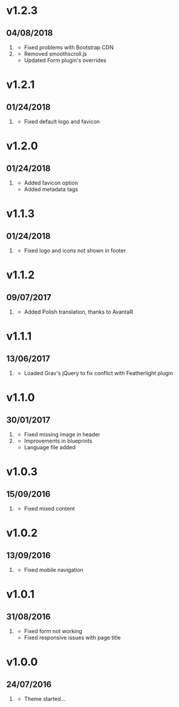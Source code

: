 # v1.2.3
## 04/08/2018

1. [](#bugfix)
    * Fixed problems with Bootstrap CDN
1. [](#improved)
    * Removed smoothscroll.js
    * Updated Form plugin's overrides


# v1.2.1
## 01/24/2018

1. [](#bugfix)
    * Fixed default logo and favicon


# v1.2.0
## 01/24/2018

1. [](#improved)
    * Added favicon option
    * Added metadata tags


# v1.1.3
## 01/24/2018

1. [](#bugfix)
    * Fixed logo and icons not shown in footer


# v1.1.2
## 09/07/2017

1. [](#improved)
    * Added Polish translation, thanks to AvantaR


# v1.1.1
## 13/06/2017

1. [](#improved)
    * Loaded Grav's jQuery to fix conflict with Featherlight plugin


# v1.1.0
## 30/01/2017

1. [](#bugfix)
    * Fixed missing image in header
1. [](#improved)
    * Improvements in blueprints
    * Language file added

# v1.0.3
## 15/09/2016

1. [](#bugfix)
    * Fixed mixed content

# v1.0.2
## 13/09/2016

1. [](#bugfix)
    * Fixed mobile navigation

# v1.0.1
## 31/08/2016

1. [](#bugfix)
    * Fixed form not working
    * Fixed responsive issues with page title

# v1.0.0
## 24/07/2016

1. [](#new)
    * Theme started...
